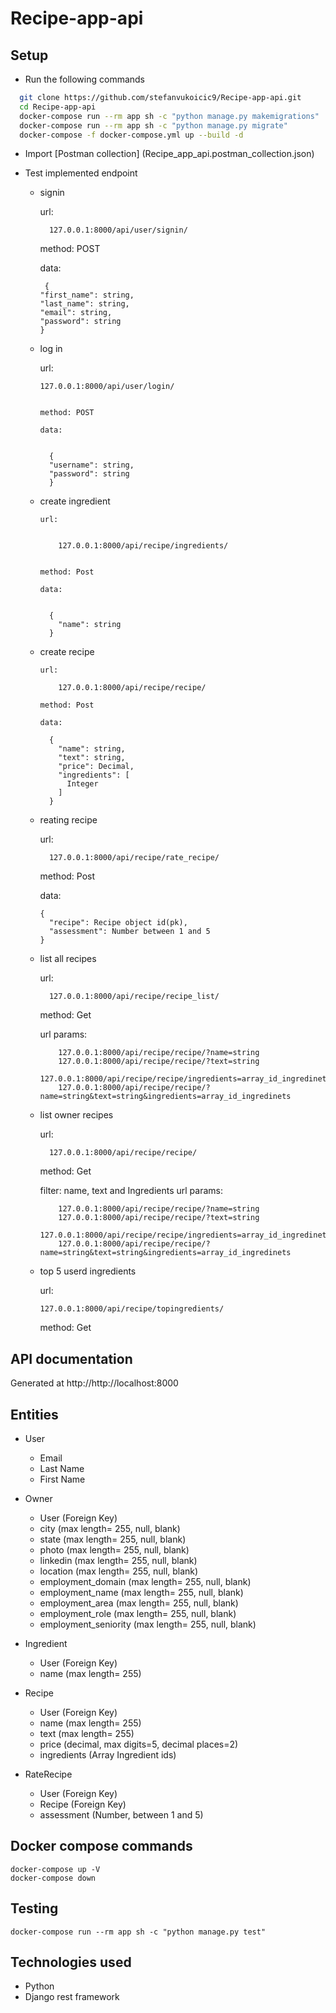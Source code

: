 # Recipe-app-api
## Setup
  - Run the following commands
  ```bash
    git clone https://github.com/stefanvukoicic9/Recipe-app-api.git
    cd Recipe-app-api
    docker-compose run --rm app sh -c "python manage.py makemigrations"
    docker-compose run --rm app sh -c "python manage.py migrate"
    docker-compose -f docker-compose.yml up --build -d
  ```
  - Import [Postman collection] (Recipe_app_api.postman_collection.json)
  
  - Test implemented endpoint
  
    - signin
    
        url:
        
            127.0.0.1:8000/api/user/signin/

         method: POST

         data: 


           {
          "first_name": string,
          "last_name": string,
          "email": string,
          "password": string
          }
          
          
    - log in

         url:
         
          127.0.0.1:8000/api/user/login/
        
         
          method: POST

          data:
          
         
            {
            "username": string,
            "password": string
            }
          
          
    - create ingredient
   
          url:
          
          
              127.0.0.1:8000/api/recipe/ingredients/
          
          
          method: Post

          data:
          
         
            {
              "name": string
            }
          
          
    - create recipe
   
          url:
          
              127.0.0.1:8000/api/recipe/recipe/
              
          method: Post

          data:
          
            {
              "name": string,
              "text": string,
              "price": Decimal,
              "ingredients": [
                Integer
              ]
            }
          
          
    - reating recipe
   
        url:
        
        
            127.0.0.1:8000/api/recipe/rate_recipe/
        
        
        method: Post

        data:
        
          {
            "recipe": Recipe object id(pk),
            "assessment": Number between 1 and 5
          }
        
        
    - list all recipes
   
        url:
        
        
            127.0.0.1:8000/api/recipe/recipe_list/
        
        
        method: Get
        
        url params: 
        
              127.0.0.1:8000/api/recipe/recipe/?name=string
              127.0.0.1:8000/api/recipe/recipe/?text=string
              127.0.0.1:8000/api/recipe/recipe/ingredients=array_id_ingredinets
              127.0.0.1:8000/api/recipe/recipe/?name=string&text=string&ingredients=array_id_ingredinets
      
    - list owner recipes
   
        url:
        
        
            127.0.0.1:8000/api/recipe/recipe/
       
        
        method: Get 
        
        filter: name, text and Ingredients
        url params: 
        
              127.0.0.1:8000/api/recipe/recipe/?name=string
              127.0.0.1:8000/api/recipe/recipe/?text=string
              127.0.0.1:8000/api/recipe/recipe/ingredients=array_id_ingredinets
              127.0.0.1:8000/api/recipe/recipe/?name=string&text=string&ingredients=array_id_ingredinets
      
    - top 5 userd ingredients
   
        url:
        
        
          127.0.0.1:8000/api/recipe/topingredients/
        
        
        method: Get 
## API documentation
  Generated at http://http://localhost:8000
      
## Entities
  - User
    * Email
    * Last Name
    * First Name

  - Owner
    * User (Foreign Key)
    * city (max length= 255, null, blank)
    * state (max length= 255, null, blank)
    * photo (max length= 255, null, blank)
    * linkedin (max length= 255, null, blank)
    * location (max length= 255, null, blank)
    * employment_domain (max length= 255, null, blank)
    * employment_name (max length= 255, null, blank)
    * employment_area (max length= 255, null, blank)
    * employment_role (max length= 255, null, blank)
    * employment_seniority (max length= 255, null, blank)

  - Ingredient
    * User (Foreign Key)
    * name (max length= 255)
  
  - Recipe
    * User (Foreign Key)
    * name (max length= 255)
    * text (max length= 255)
    * price (decimal, max digits=5, decimal places=2)
    * ingredients (Array Ingredient ids)
   
  - RateRecipe
    * User (Foreign Key)
    * Recipe (Foreign Key)
    * assessment (Number, between 1 and 5)
    
## Docker compose commands
    docker-compose up -V
    docker-compose down
    
## Testing
    docker-compose run --rm app sh -c "python manage.py test"
    
## Technologies used
  - Python
  - Django rest framework
